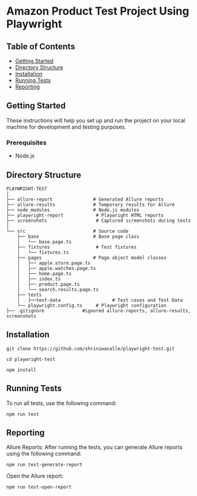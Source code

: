 # Amazon Product Test Project Using Playwright

## Table of Contents

- [Getting Started](#getting-started)
- [Directory Structure](#directory-structure)
- [Installation](#installation)
- [Running Tests](#running-tests)
- [Reporting](#reporting)

## Getting Started

These instructions will help you set up and run the project on your local machine for development and testing purposes.

### Prerequisites

- Node.js

## Directory Structure

```plaintext
PLAYWRIGHT-TEST
│
├── allure-report               # Generated Allure reports
├── allure-results              # Temporary results for Allure
├── node_modules                # Node.js modules
├── playwright-report            # Playwright HTML reports
├── screenshots                  # Captured screenshots during tests
│
└── src                         # Source code
    ├── base                    # Base page class
    │   └── base.page.ts
    ├── fixtures                 # Test fixtures
    │   └── fixtures.ts
    ├── pages                   # Page object model classes
    │   ├── apple.store.page.ts
    │   ├── apple.watches.page.ts
    │   ├── home.page.ts
    │   ├── index.ts
    │   ├── product.page.ts
    │   └── search.results.page.ts
    ├── tests
    |   ├──test-data                   # Test cases and Test Data
    └── playwright.config.ts     # Playwright configuration
├── .gitignore              #ignored allure-reports, allure-results, screenshots
```

## Installation

```plaintext
git clone https://github.com/shriniwasalle/playwright-test.git
```

```plaintext
cd playwright-test
```

```plaintext
npm install
```

## Running Tests

To run all tests, use the following command:

```plaintext
npm run test
```

## Reporting

Allure Reports: After running the tests, you can generate Allure reports using the following command:

```plaintext
npm run test-generate-report
```

Open the Allure report:

```plaintext
npm run test-open-report
```
